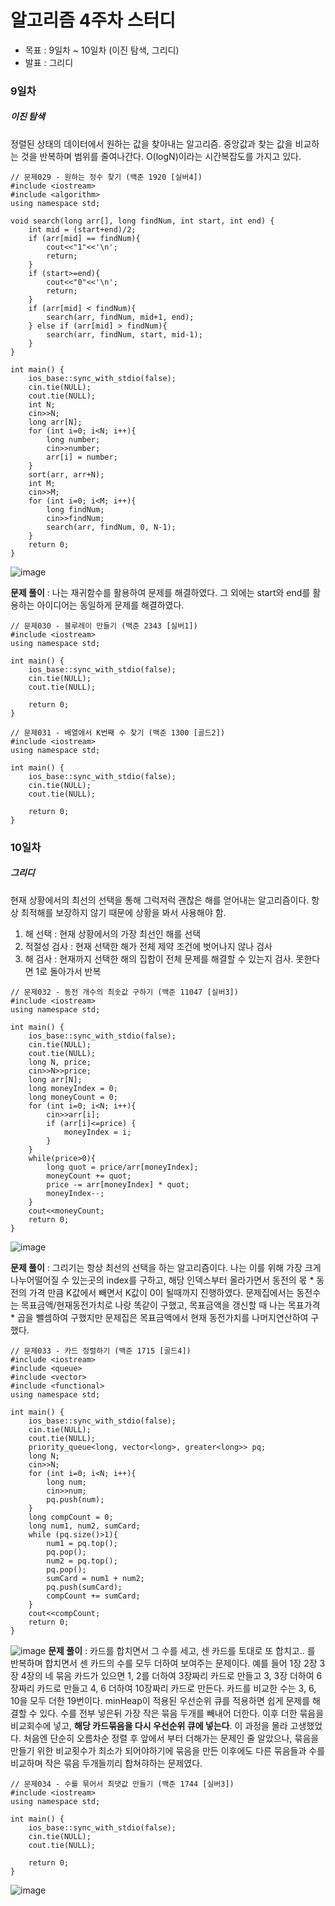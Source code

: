 # 알고리즘 4주차 스터디
- 목표 : 9일차 ~ 10일차 (이진 탐색, 그리디)
- 발표 : 그리디
### 9일차
##### 이진 탐색
정렬된 상태의 데이터에서 원하는 값을 찾아내는 알고리즘. 중앙값과 찾는 값을 비교하는 것을 반복하며 범위를 줄여나간다. O(logN)이라는 시간복잡도를 가지고 있다.
```
// 문제029 - 원하는 정수 찾기 (백준 1920 [실버4])
#include <iostream>
#include <algorithm>
using namespace std;

void search(long arr[], long findNum, int start, int end) {
    int mid = (start+end)/2;
    if (arr[mid] == findNum){
        cout<<"1"<<'\n';
        return;
    }
    if (start>=end){
        cout<<"0"<<'\n';
        return;
    }
    if (arr[mid] < findNum){
        search(arr, findNum, mid+1, end);
    } else if (arr[mid] > findNum){
        search(arr, findNum, start, mid-1);
    }
}

int main() {
    ios_base::sync_with_stdio(false);
    cin.tie(NULL);
    cout.tie(NULL);
    int N;
    cin>>N;
    long arr[N];
    for (int i=0; i<N; i++){
        long number;
        cin>>number;
        arr[i] = number;
    }
    sort(arr, arr+N);
    int M;
    cin>>M;
    for (int i=0; i<M; i++){
        long findNum;
        cin>>findNum;
        search(arr, findNum, 0, N-1);
    }
    return 0;
}
```
![image](https://github.com/user-attachments/assets/ce6b2d9a-ca61-4648-b0d6-ea008587be9c)

**문제 풀이** : 나는 재귀함수를 활용하여 문제를 해결하였다. 그 외에는 start와 end를 활용하는 아이디어는 동일하게 문제를 해결하였다.

```
// 문제030 - 블루레이 만들기 (백준 2343 [실버1])
#include <iostream>
using namespace std;

int main() {
    ios_base::sync_with_stdio(false);
    cin.tie(NULL);
    cout.tie(NULL);

    return 0;
}
```

```
// 문제031 - 배열에서 K번째 수 찾기 (백준 1300 [골드2])
#include <iostream>
using namespace std;

int main() {
    ios_base::sync_with_stdio(false);
    cin.tie(NULL);
    cout.tie(NULL);

    return 0;
}
```

### 10일차
##### 그리디
현재 상황에서의 최선의 선택을 통해 그럭저럭 괜찮은 해를 얻어내는 알고리즘이다. 항상 최적해를 보장하지 않기 때문에 상황을 봐서 사용해야 함.
1) 해 선택 : 현재 상황에서의 가장 최선인 해를 선택
2) 적절성 검사 : 현재 선택한 해가 전체 제약 조건에 벗어나지 않나 검사
3) 해 검사 : 현재까지 선택한 해의 집합이 전체 문제를 해결할 수 있는지 검사. 못한다면 1로 돌아가서 반복

```
// 문제032 - 동전 개수의 최솟값 구하기 (백준 11047 [실버3])
#include <iostream>
using namespace std;

int main() {
    ios_base::sync_with_stdio(false);
    cin.tie(NULL);
    cout.tie(NULL);
    long N, price;
    cin>>N>>price;
    long arr[N];
    long moneyIndex = 0;
    long moneyCount = 0;
    for (int i=0; i<N; i++){
        cin>>arr[i];
        if (arr[i]<=price) {
            moneyIndex = i;
        }
    }
    while(price>0){
        long quot = price/arr[moneyIndex];
        moneyCount += quot;
        price -= arr[moneyIndex] * quot;
        moneyIndex--;
    }
    cout<<moneyCount;
    return 0;
}
```
![image](https://github.com/user-attachments/assets/aa2922b8-f4c5-4bbf-b699-ba64dce22d9b)

**문제 풀이** : 그리기는 항상 최선의 선택을 하는 알고리즘이다. 나는 이를 위해 가장 크게 나누어떨어질 수 있는곳의 index를 구하고, 해당 인덱스부터 올라가면서 동전의 몫 * 동전의 가격 만큼 K값에서 빼면서 K값이 0이 될때까지 진행하였다.
문제집에서는 동전수는 목표금액/현재동전가치로 나랑 똑같이 구했고, 목표금액을 갱신할 때 나는 목표가격 * 곱을 뺄셈하여 구했지만 문제집은 목표금액에서 현재 동전가치를 나머지연산하여 구했다. 

```
// 문제033 - 카드 정렬하기 (백준 1715 [골드4])
#include <iostream>
#include <queue>
#include <vector>
#include <functional>
using namespace std;

int main() {
    ios_base::sync_with_stdio(false);
    cin.tie(NULL);
    cout.tie(NULL);
    priority_queue<long, vector<long>, greater<long>> pq;
    long N;
    cin>>N;
    for (int i=0; i<N; i++){
        long num;
        cin>>num;
        pq.push(num);
    }
    long compCount = 0;
    long num1, num2, sumCard;
    while (pq.size()>1){
        num1 = pq.top();
        pq.pop();
        num2 = pq.top();
        pq.pop();
        sumCard = num1 + num2;
        pq.push(sumCard);
        compCount += sumCard;
    }
    cout<<compCount;
    return 0;
}
```
![image](https://github.com/user-attachments/assets/b1eb8675-9fc3-4648-8d94-146eeceef60a)
**문제 풀이** : 카드를 합치면서 그 수를 세고, 센 카드를 토대로 또 합치고.. 를 반복하며 합치면서 센 카드의 수를 모두 더하여 보여주는 문제이다. 예를 들어 1장 2장 3장 4장의 네 묶음 카드가 있으면 1, 2를 더하여 3장짜리 카드로 만들고 3, 3장 더하여 6장짜리 카드로 만들고 4, 6 더하여 10장짜리 카드로 만든다. 카드를 비교한 수는 3, 6, 10을 모두 더한 19번이다.
minHeap이 적용된 우선순위 큐를 적용하면 쉽게 문제를 해결할 수 있다. 수를 전부 넣은뒤 가장 작은 묶음 두개를 빼내어 더한다. 이후 더한 묶음을 비교회수에 넣고, **해당 카드묶음을 다시 우선순위 큐에 넣는다**. 이 과정을 몰라 고생했었다. 처음엔 단순히 오름차순 정렬 후 앞에서 부터 더해가는 문제인 줄 알았으나, 묶음을 만들기 위한 비교횟수가 최소가 되어야하기에 묶음을 만든 이후에도 다른 묶음들과 수를 비교하며 작은 묶음 두개들끼리 합쳐햐하는 문제였다.

```
// 문제034 - 수를 묶어서 최댓값 만들기 (백준 1744 [실버3])
#include <iostream>
using namespace std;

int main() {
    ios_base::sync_with_stdio(false);
    cin.tie(NULL);
    cout.tie(NULL);

    return 0;
}
```
![image](https://github.com/user-attachments/assets/7498351c-2aec-487e-ae05-0c08715651e8)
